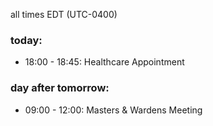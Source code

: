 all times EDT (UTC-0400)

### today:

* 18:00 - 18:45: Healthcare Appointment 

### day after tomorrow:

* 09:00 - 12:00: Masters & Wardens Meeting
